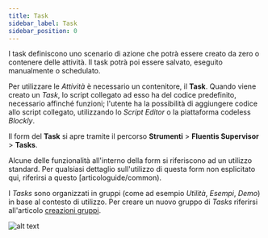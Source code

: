 ```yaml
---
title: Task
sidebar_label: Task
sidebar_position: 0
---
```


I task definiscono uno scenario di azione che potrà essere creato da zero o contenere delle attività. Il task potrà poi essere salvato, eseguito manualmente o schedulato.

Per utilizzare le *Attività* è necessario un contenitore, il **Task**. Quando viene creato un *Task*, lo script collegato ad esso ha del codice predefinito, necessario affinché funzioni; l'utente ha la possibilità di aggiungere codice allo script collegato, utilizzando lo *Script Editor* o la piattaforma codeless *Blockly*.

Il form del **Task** si apre tramite il percorso **Strumenti** > **Fluentis Supervisor** > **Tasks**.

Alcune delle funzionalità all'interno della form si riferiscono ad un utilizzo standard. Per qualsiasi dettaglio sull'utilizzo di questa form non esplicitato qui, riferirsi a questo [articologuide/common).

I *Tasks* sono organizzati in gruppi (come ad esempio *Utilità*, *Esempi*, *Demo*) in base al contesto di utilizzo. Per creare un nuovo gruppo di *Tasks* riferirsi all'articolo [creazioni gruppi](../../group-creation).

![alt text](/img/it-it/applications/supervisor/supervisor8.png) 